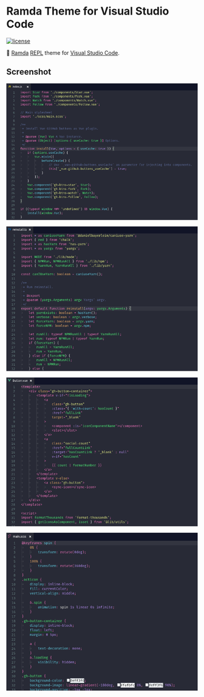 # Ramda Theme for Visual Studio Code
[![license](https://img.shields.io/github/license/gluons/vscode-ramda-theme.svg?style=flat-square)](./LICENSE)

🐏 [Ramda](http://ramdajs.com/) [REPL](http://ramdajs.com/repl/) theme for [Visual Studio Code](https://code.visualstudio.com/).

## Screenshot

<div align="center">

![JavaScript](./images/screenshot-js.png)

![TypeScript](./images/screenshot-ts.png)

![Vue](./images/screenshot-vue.png)

![SCSS](./images/screenshot-scss.png)

</div>
